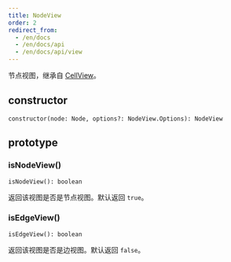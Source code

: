 ```yaml
---
title: NodeView
order: 2
redirect_from:
  - /en/docs
  - /en/docs/api
  - /en/docs/api/view
---
```


节点视图，继承自 [CellView](./cellview)。

## constructor

```sign
constructor(node: Node, options?: NodeView.Options): NodeView
```

## prototype

### isNodeView()

```sign
isNodeView(): boolean
```

返回该视图是否是节点视图。默认返回 `true`。

### isEdgeView()

```sign
isEdgeView(): boolean
```

返回该视图是否是边视图。默认返回 `false`。
